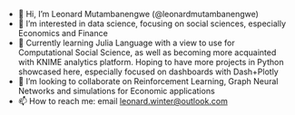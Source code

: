 - 👋 Hi, I’m Leonard Mutambanengwe (@leonardmutambanengwe)
- 👀 I’m interested in data science, focusing on social sciences, especially Economics and Finance 
- 🌱 Currently learning Julia Language with a view to use for Computational Social Science, as well as becoming more acquainted with KNIME analytics platform. Hoping to have more projects in Python showcased here, especially focused on dashboards with Dash+Plotly
- 💞️ I’m looking to collaborate on Reinforcement Learning, Graph Neural Networks and simulations for Economic applications
- 📫 How to reach me: email leonard.winter@outlook.com

<!---
leonardmutambanengwe/leonardmutambanengwe is a ✨ special ✨ repository because its `README.md` (this file) appears on your GitHub profile.
You can click the Preview link to take a look at your changes.
--->
